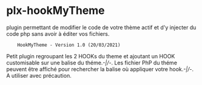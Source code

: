 # plx-hookMyTheme
plugin permettant de modifier le code de votre thème actif  et  d'y injecter du code php sans avoir à éditer vos fichiers.



   
		HookMyTheme - Version 1.0 (20/03/2021)
Petit plugin regroupant les 2 HOOKs du theme et ajoutant un HOOK customisable sur une balise du théme._-\|/-_. 
	Les fichier PhP du théme peuvent être affiché pour rechercher la balise où appliquer votre hook._-\|/-_. A utiliser avec précaution. 
